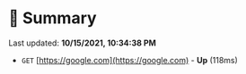 # 📖 Summary
Last updated: **10/15/2021, 10:34:38 PM**

- `GET` [https://google.com](https://google.com) - **Up** (118ms)

